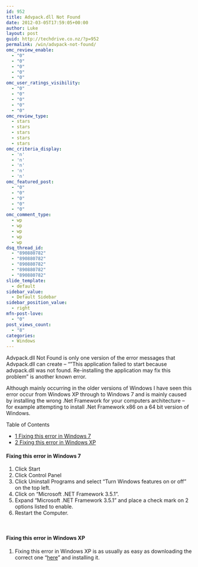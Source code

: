 ```yaml
---
id: 952
title: Advpack.dll Not Found
date: 2012-03-05T17:59:05+00:00
author: Luke
layout: post
guid: http://techdrive.co.nz/?p=952
permalink: /win/advpack-not-found/
omc_review_enable:
  - "0"
  - "0"
  - "0"
  - "0"
  - "0"
omc_user_ratings_visibility:
  - "0"
  - "0"
  - "0"
  - "0"
  - "0"
omc_review_type:
  - stars
  - stars
  - stars
  - stars
  - stars
omc_criteria_display:
  - 'n'
  - 'n'
  - 'n'
  - 'n'
  - 'n'
omc_featured_post:
  - "0"
  - "0"
  - "0"
  - "0"
  - "0"
omc_comment_type:
  - wp
  - wp
  - wp
  - wp
  - wp
dsq_thread_id:
  - "890880782"
  - "890880782"
  - "890880782"
  - "890880782"
  - "890880782"
slide_template:
  - default
sidebar_value:
  - Default Sidebar
sidebar_position_value:
  - right
mfn-post-love:
  - "0"
post_views_count:
  - "8"
categories:
  - Windows
---
```

Advpack.dll Not Found is only one version of the error messages that Advpack.dll can create – “&#8221;This application failed to start because advpack.dll was not found. Re-installing the application may fix this problem” is another known error.

Although mainly occurring in the older versions of Windows I have seen this error occur from Windows XP through to Windows 7 and is mainly caused by installing the wrong .Net Framework for your computers architecture – for example attempting to install .Net Framework x86 on a 64 bit version of Windows.

<div id="toc_container" class="no_bullets">
  <p class="toc_title">
    Table of Contents
  </p>
  
  <ul class="toc_list">
    <li>
      <a href="#Fixing_this_error_in_Windows_7"><span class="toc_number toc_depth_1">1</span> Fixing this error in Windows 7</a>
    </li>
    <li>
      <a href="#Fixing_this_error_in_Windows_XP"><span class="toc_number toc_depth_1">2</span> Fixing this error in Windows XP</a>
    </li>
  </ul>
</div>

#### <span id="Fixing_this_error_in_Windows_7">Fixing this error in Windows 7</span>

  1. Click Start
  2. Click Control Panel
  3. Click Uninstall Programs and select “Turn Windows features on or off&#8221; on the top left.
  4. Click on &#8220;Microsoft .NET Framework 3.5.1&#8221;.
  5. Expand &#8220;Microsoft .NET Framework 3.5.1&#8221; and place a check mark on 2 options listed to enable.
  6. Restart the Computer.

&nbsp;

#### <span id="Fixing_this_error_in_Windows_XP">Fixing this error in Windows XP</span>

  1. Fixing this error in Windows XP is as usually as easy as downloading the correct one &#8220;[here](https://www.microsoft.com/net)&#8221; and installing it.